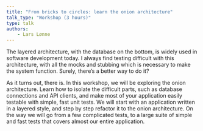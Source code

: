 ```yaml
---
title: "From bricks to circles: learn the onion architecture"
talk_type: "Workshop (3 hours)"
type: talk
authors:
    - Lars Lønne
---
```

The layered architecture, with the database on the bottom, is widely used in software development today. I always find testing difficult with this architecture, with all the mocks and stubbing which is necessary to make the system function. Surely, there’s a better way to do it?

As it turns out, there is. In this workshop, we will be exploring the onion architecture. Learn how to isolate the difficult parts, such as database connections and API clients, and make most of your application easily testable with simple, fast unit tests. We will start with an application written in a layered style, and step by step refactor it to the onion architecture. On the way we will go from a few complicated tests, to a large suite of simple and fast tests that covers almost our entire application. 

